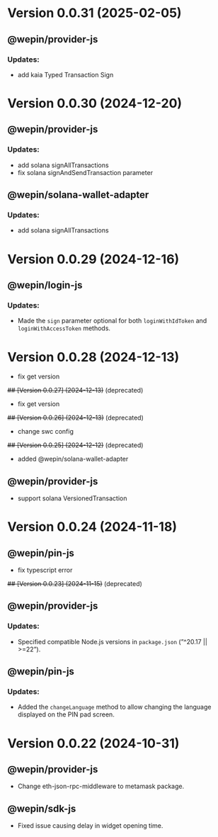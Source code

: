 # Version 0.0.31 (2025-02-05)

## @wepin/provider-js

### Updates:

- add kaia Typed Transaction Sign

# Version 0.0.30 (2024-12-20)

## @wepin/provider-js

### Updates:

- add solana signAllTransactions
- fix solana signAndSendTransaction parameter

## @wepin/solana-wallet-adapter

### Updates:

- add solana signAllTransactions

# Version 0.0.29 (2024-12-16)

## @wepin/login-js

### Updates:

- Made the `sign` parameter optional for both `loginWithIdToken` and `loginWithAccessToken` methods.

# Version 0.0.28 (2024-12-13)

- fix get version

~~## [Version 0.0.27] (2024-12-13)~~ (deprecated)

- fix get version

~~## [Version 0.0.26] (2024-12-13)~~ (deprecated)

- change swc config

~~## [Version 0.0.25] (2024-12-12)~~ (deprecated)

- added @wepin/solana-wallet-adapter

## @wepin/provider-js

- support solana VersionedTransaction

# Version 0.0.24 (2024-11-18)

## @wepin/pin-js

- fix typescript error

~~## [Version 0.0.23] (2024-11-15)~~ (deprecated)

## @wepin/provider-js

### Updates:

- Specified compatible Node.js versions in `package.json` (”^20.17 || >=22”).

## @wepin/pin-js

### Updates:

- Added the `changeLanguage` method to allow changing the language displayed on the PIN pad screen.

# Version 0.0.22 (2024-10-31)

## @wepin/provider-js

- Change eth-json-rpc-middleware to metamask package.

## @wepin/sdk-js

- Fixed issue causing delay in widget opening time.
